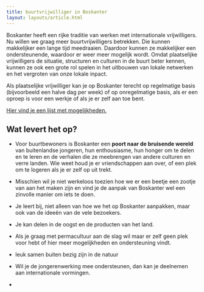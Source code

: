 ```yaml
---
title: buurtvrijwilliger in Boskanter
layout: layouts/article.html
---
```

Boskanter heeft een rijke traditie van werken met internationale vrijwilligers. Nu willen we graag meer buurtvrijwilligers betrekken. Die kunnen makkelijker een lange tijd meedraaien. Daardoor kunnen ze makkelijker een ondersteunende, waardoor er weer meer mogelijk wordt. Omdat plaatselijke vrijwilligers de situatie, structuren en culturen in de buurt beter kennen, kunnen ze ook een grote rol spelen in het uitbouwen van lokale netwerken en het vergroten van onze lokale inpact.

Als plaatselijke vrijwilliger kan je op Boskanter terecht op regelmatige basis (bijvoorbeeld een halve dag per week) of op onregelmatige basis, als er een oproep is voor een werkje of als je er zelf aan toe bent.

[Hier vind je een lijst met mogelijkheden.](/work)

## Wat levert het op?
- Voor buurtbewoners is Boskanter een **poort naar de bruisende wereld** van buitenlandse jongeren, hun enthousiasme, hun honger om te delen en te leren en de verhalen die ze meebrengen van andere culturen en verre landen. Wie weet houd je er vriendschappen aan over, of een plek om te logeren als je er zelf op uit trekt.
- Misschien wil je niet werkeloos toezien hoe we er een beetje een zootje van aan het maken zijn en vind je de aanpak van Boskanter wel een zinvolle manier om iets te doen.
- Je leert bij, niet alleen van hoe we het op Boskanter aanpakken, maar ook van de ideeën van de vele bezoekers.
- Je kan delen in de oogst en de producten van het land.
- Als je graag met permacultuur aan de slag wil maar er zelf geen plek voor hebt of hier meer mogelijkheden en ondersteuning vindt.
- leuk samen buiten bezig zijn in de natuur
- Wil je de jongerenwerking mee ondersteunen, dan kan je deelnemen aan internationale vormingen.

- 
